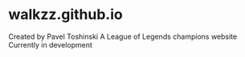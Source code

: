 # walkzz.github.io
Created by Pavel Toshinski
A League of Legends champions website
Currently in development

